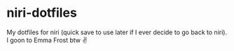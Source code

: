 # niri-dotfiles
My dotfiles for niri (quick save to use later if I ever decide to go back to niri).
I goon to Emma Frost btw ✌️
